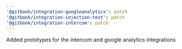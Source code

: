 ```yaml
---
'@gitbook/integration-googleanalytics': patch
'@gitbook/integration-injection-test': patch
'@gitbook/integration-intercom': patch
---
```


Added prototypes for the intercom and google analytics integrations
